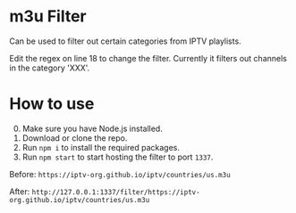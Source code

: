 # m3u Filter

Can be used to filter out certain categories from IPTV playlists.

Edit the regex on line 18 to change the filter. Currently it filters out channels in the category 'XXX'.

# How to use

0. Make sure you have Node.js installed.
1. Download or clone the repo.
2. Run `npm i` to install the required packages.
3. Run `npm start` to start hosting the filter to port `1337`.

Before: `https://iptv-org.github.io/iptv/countries/us.m3u`

After: `http://127.0.0.1:1337/filter/https://iptv-org.github.io/iptv/countries/us.m3u`
